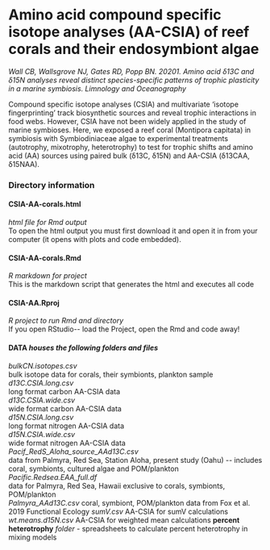 # Amino acid compound specific isotope analyses (AA-CSIA) of reef corals and their endosymbiont algae
*Wall CB, Wallsgrove NJ, Gates RD, Popp BN. 20201. Amino acid δ13C and δ15N analyses reveal distinct species-specific patterns of trophic plasticity in a marine symbiosis. Limnology and Oceanography*  

Compound specific isotope analyses (CSIA) and multivariate ‘isotope fingerprinting’ track biosynthetic sources and reveal trophic interactions in food webs. However, CSIA have not been widely applied in the study of marine symbioses. Here, we exposed a reef coral (Montipora capitata) in symbiosis with Symbiodiniaceae algae to experimental treatments (autotrophy, mixotrophy, heterotrophy) to test for trophic shifts and amino acid (AA) sources using paired bulk (δ13C, δ15N) and AA-CSIA (δ13CAA, δ15NAA).
   
### Directory information   
  
#### CSIA-AA-corals.html  
   *html file for Rmd output*  
   To open the html output you must first download it and open it in from your computer (it opens with plots and code embedded).
  
#### CSIA-AA-corals.Rmd   
   *R markdown for project*   
   This is the markdown script that generates the html and executes all code
  
#### CSIA-AA.Rproj  
   *R project to run Rmd and directory*  
   If you open RStudio-- load the Project, open the Rmd and code away!
  
#### DATA   *houses the following folders and files*  
   *bulkCN.isotopes.csv*  
      bulk isotope data for corals, their symbionts, plankton sample  
   *d13C.CSIA.long.csv*  
      long format carbon AA-CSIA data  
   *d13C.CSIA.wide.csv*  
      wide format carbon AA-CSIA data  
   *d15N.CSIA.long.csv*  
      long format nitrogen AA-CSIA data  
   *d15N.CSIA.wide.csv*  
      wide format nitrogen AA-CSIA data  
   *Pacif_RedS_Aloha_source_AAd13C.csv*  
      data from Palmyra, Red Sea, Station Aloha, present study (Oahu) -- includes coral, symbionts, cultured algae and POM/plankton  
   *Pacific.Redsea.EAA_full.df*  
      data for Palmyra, Red Sea, Hawaii exclusive to corals, symbionts, POM/plankton  
   *Palmyra_AAd13C.csv* coral, symbiont, POM/plankton data from Fox et al. 2019 Functional Ecology
   *sumV.csv* AA-CSIA for sumV calculations
   *wt.means.d15N.csv* AA-CSIA for weighted mean calculations
  **percent heterotrophy** *folder*
    - spreadsheets to calculate percent heterotrophy in mixing models
      

